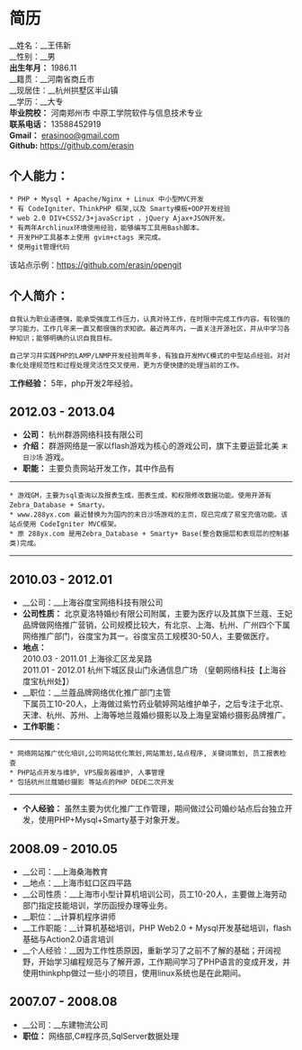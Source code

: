 # 简历


__姓名：__王伟新  
__性别：__男  
__出生年月：__ 1986.11  
__籍贯：__河南省商丘市  
__现居住：__杭州拱墅区半山镇  
__学历：__大专  
__毕业院校：__ 河南郑州市 中原工学院软件与信息技术专业  
__联系电话：__ 13588452919  
__Gmail：__  <erasinoo@gmail.com>  
__Github:__ <https://github.com/erasin>

## 个人能力：

	* PHP + Mysql + Apache/Nginx + Linux 中小型MVC开发
	* 有 CodeIgniter、ThinkPHP 框架,以及 Smarty模板+OOP开发经验
	* web 2.0 DIV+CSS2/3+javaScript ，jQuery Ajax+JSON开发。
	* 有两年Archlinux环境使用经验，能够编写工具用Bash脚本。
	* 开发PHP工具基本上使用 gvim+ctags 来完成。
	* 使用git管理代码

该站点示例：<https://github.com/erasin/opengit>

## 个人简介：

	自我认为职业道德强，能承受强度工作压力，认真对待工作，在时限中完成工作内容。有较强的学习能力，工作几年来一直又都很强的求知欲。最近两年内，一直关注开源社区，并从中学习各种知识；能够明确的认识自我目标。

	自己学习并实践PHP的LAMP/LNMP开发经验两年多，有独自开发MVC模式的中型站点经验。对对象化处理规范性和过程处理灵活性交叉使用，更为方便快捷的处理当前的工作。

__工作经验：__ 5年，php开发2年经验。 

## 2012.03 - 2013.04

* __公司：__ 杭州群游网络科技有限公司
* __介绍：__ 群游网络是一家以flash游戏为核心的游戏公司，旗下主要运营北美 `末日沙场` 游戏。
* __职能：__ 主要负责网站开发工作，其中作品有 

--------------

	* 游戏GM，主要为sql查询以及报表生成，图表生成，和权限修改数据功能。使用开源有 Zebra_Database + Smarty。
	* www.288yx.com 最近替换为为国内的末日沙场游戏的主页，现已完成了易宝充值功能。该站点使用 CodeIgniter MVC框架。
	* 原 288yx.com 是用Zebra_Database + Smarty+ Base(整合数据层和表现层的控制基类)完成。

---------------


## 2010.03 - 2012.01

* __公司：__上海谷度宝网络科技有限公司
* __公司性质：__ 北京夏洛特婚纱有限公司附属，主要为医疗以及其旗下兰蔻、王妃品牌做网络推广营销，公司规模比较大，有北京、上海、杭州、广州四个下属网络推广部门，谷度宝为其一。谷度宝员工规模30-50人，主要做医疗。
* __地点：__  
	  2010.03 - 2011.01 上海徐汇区龙吴路  
	  2011.01 - 2012.01 杭州下城区艮山门永通信息广场 （皇朝网络科技【上海谷度宝杭州处】）
* __职位：__兰蔻品牌网络优化推广部门主管  
	下属员工10-20人，上海做过紫竹药业毓婷网站维护单子，之后专注于北京、天津、杭州、苏州、上海等地兰蔻婚纱摄影以及上海皇室婚纱摄影品牌推广。
* __工作职能：__

--------------

	* 网络网站推广优化培训,公司网站优化策划,网站策划,站点程序, 关键词策划, 员工报表检查
	* PHP站点开发与维护, VPS服务器维护, 人事管理
	* 包括杭州兰蔻婚纱摄影 等站点的PHP DEDE二次开发

--------------

* __个人经验：__ 虽然主要为优化推广工作管理，期间做过公司婚纱站点后台独立开发，使用PHP+Mysql+Smarty基于对象开发。

## 2008.09 - 2010.05

* __公司：__上海桑海教育
* __地点：__上海市虹口区四平路
* __公司性质：__上海市小型计算机培训公司，员工10-20人，主要做上海劳动部门指定技能培训，学历函授办理等业务。
* __职位：__计算机程序讲师
* __工作职能：__计算机基础培训，PHP Web2.0 + Mysql开发基础培训，flash基础与Action2.0语言培训
* __个人经验：__因为工作性质原因，重新学习了之前不了解的基础；开阔视野，开始学习编程规范与了解开源，工作期间学习了PHP语言的变成开发，并使用thinkphp做过一些小的项目，使用linux系统也是在此期间。


## 2007.07 - 2008.08

 * __公司：__东建物流公司
 * __职位：__ 网络部,C#程序员,SqlServer数据处理


